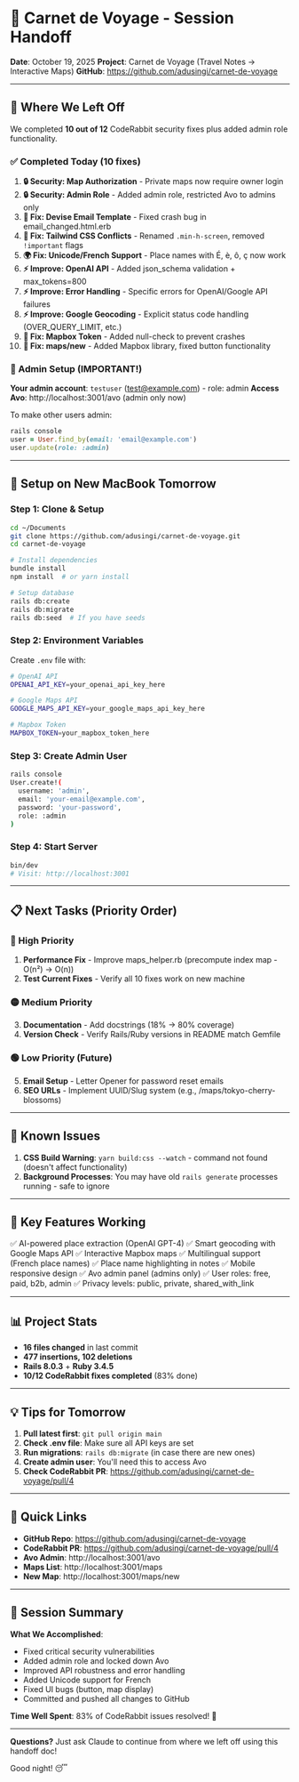 # 🚀 Carnet de Voyage - Session Handoff

**Date**: October 19, 2025
**Project**: Carnet de Voyage (Travel Notes → Interactive Maps)
**GitHub**: https://github.com/adusingi/carnet-de-voyage

---

## 📍 Where We Left Off

We completed **10 out of 12** CodeRabbit security fixes plus added admin role functionality.

### ✅ Completed Today (10 fixes)

1. **🔒 Security: Map Authorization** - Private maps now require owner login
2. **🔒 Security: Admin Role** - Added admin role, restricted Avo to admins only
3. **🐛 Fix: Devise Email Template** - Fixed crash bug in email_changed.html.erb
4. **🐛 Fix: Tailwind CSS Conflicts** - Renamed `.min-h-screen`, removed `!important` flags
5. **🌍 Fix: Unicode/French Support** - Place names with É, è, ô, ç now work
6. **⚡ Improve: OpenAI API** - Added json_schema validation + max_tokens=800
7. **⚡ Improve: Error Handling** - Specific errors for OpenAI/Google API failures
8. **⚡ Improve: Google Geocoding** - Explicit status code handling (OVER_QUERY_LIMIT, etc.)
9. **🐛 Fix: Mapbox Token** - Added null-check to prevent crashes
10. **🐛 Fix: maps/new** - Added Mapbox library, fixed button functionality

### 🎯 Admin Setup (IMPORTANT!)

**Your admin account**: `testuser` (test@example.com) - role: admin
**Access Avo**: http://localhost:3001/avo (admin only now)

To make other users admin:
```ruby
rails console
user = User.find_by(email: 'email@example.com')
user.update(role: :admin)
```

---

## 🔄 Setup on New MacBook Tomorrow

### Step 1: Clone & Setup
```bash
cd ~/Documents
git clone https://github.com/adusingi/carnet-de-voyage.git
cd carnet-de-voyage

# Install dependencies
bundle install
npm install  # or yarn install

# Setup database
rails db:create
rails db:migrate
rails db:seed  # If you have seeds
```

### Step 2: Environment Variables
Create `.env` file with:
```bash
# OpenAI API
OPENAI_API_KEY=your_openai_api_key_here

# Google Maps API
GOOGLE_MAPS_API_KEY=your_google_maps_api_key_here

# Mapbox Token
MAPBOX_TOKEN=your_mapbox_token_here
```

### Step 3: Create Admin User
```bash
rails console
User.create!(
  username: 'admin',
  email: 'your-email@example.com',
  password: 'your-password',
  role: :admin
)
```

### Step 4: Start Server
```bash
bin/dev
# Visit: http://localhost:3001
```

---

## 📋 Next Tasks (Priority Order)

### 🔴 High Priority
1. **Performance Fix** - Improve maps_helper.rb (precompute index map - O(n²) → O(n))
2. **Test Current Fixes** - Verify all 10 fixes work on new machine

### 🟡 Medium Priority
3. **Documentation** - Add docstrings (18% → 80% coverage)
4. **Version Check** - Verify Rails/Ruby versions in README match Gemfile

### 🟢 Low Priority (Future)
5. **Email Setup** - Letter Opener for password reset emails
6. **SEO URLs** - Implement UUID/Slug system (e.g., /maps/tokyo-cherry-blossoms)

---

## 🐛 Known Issues

1. **CSS Build Warning**: `yarn build:css --watch` - command not found (doesn't affect functionality)
2. **Background Processes**: You may have old `rails generate` processes running - safe to ignore

---

## 🎨 Key Features Working

✅ AI-powered place extraction (OpenAI GPT-4)
✅ Smart geocoding with Google Maps API
✅ Interactive Mapbox maps
✅ Multilingual support (French place names)
✅ Place name highlighting in notes
✅ Mobile responsive design
✅ Avo admin panel (admins only)
✅ User roles: free, paid, b2b, admin
✅ Privacy levels: public, private, shared_with_link

---

## 📊 Project Stats

- **16 files changed** in last commit
- **477 insertions, 102 deletions**
- **Rails 8.0.3** + **Ruby 3.4.5**
- **10/12 CodeRabbit fixes completed** (83% done)

---

## 💡 Tips for Tomorrow

1. **Pull latest first**: `git pull origin main`
2. **Check .env file**: Make sure all API keys are set
3. **Run migrations**: `rails db:migrate` (in case there are new ones)
4. **Create admin user**: You'll need this to access Avo
5. **Check CodeRabbit PR**: https://github.com/adusingi/carnet-de-voyage/pull/4

---

## 🔗 Quick Links

- **GitHub Repo**: https://github.com/adusingi/carnet-de-voyage
- **CodeRabbit PR**: https://github.com/adusingi/carnet-de-voyage/pull/4
- **Avo Admin**: http://localhost:3001/avo
- **Maps List**: http://localhost:3001/maps
- **New Map**: http://localhost:3001/maps/new

---

## 🤝 Session Summary

**What We Accomplished**:
- Fixed critical security vulnerabilities
- Added admin role and locked down Avo
- Improved API robustness and error handling
- Added Unicode support for French
- Fixed UI bugs (button, map display)
- Committed and pushed all changes to GitHub

**Time Well Spent**: 83% of CodeRabbit issues resolved! 🎉

---

**Questions?** Just ask Claude to continue from where we left off using this handoff doc!

Good night! 😴
